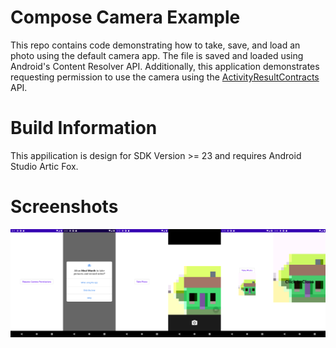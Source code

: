 # Compose Camera Example

This repo contains code demonstrating how to take, save, and load an photo using the default camera app. The file is saved and loaded using Android's Content Resolver API. Additionally, this application demonstrates requesting permission to use the camera using the [ActivityResultContracts](https://developer.android.com/training/basics/intents/result) API. 

# Build Information
This appilication is design for SDK Version >= 23 and requires Android Studio Artic Fox.

# Screenshots

![](/screenshots/screenshots.png)